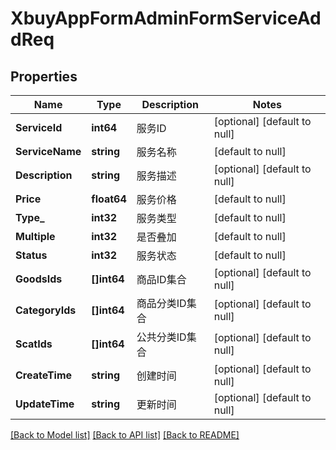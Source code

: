 # XbuyAppFormAdminFormServiceAddReq

## Properties
Name | Type | Description | Notes
------------ | ------------- | ------------- | -------------
**ServiceId** | **int64** | 服务ID | [optional] [default to null]
**ServiceName** | **string** | 服务名称 | [default to null]
**Description** | **string** | 服务描述 | [optional] [default to null]
**Price** | **float64** | 服务价格 | [default to null]
**Type_** | **int32** | 服务类型 | [default to null]
**Multiple** | **int32** | 是否叠加 | [default to null]
**Status** | **int32** | 服务状态 | [default to null]
**GoodsIds** | **[]int64** | 商品ID集合 | [optional] [default to null]
**CategoryIds** | **[]int64** | 商品分类ID集合 | [optional] [default to null]
**ScatIds** | **[]int64** | 公共分类ID集合 | [optional] [default to null]
**CreateTime** | **string** | 创建时间 | [optional] [default to null]
**UpdateTime** | **string** | 更新时间 | [optional] [default to null]

[[Back to Model list]](../README.md#documentation-for-models) [[Back to API list]](../README.md#documentation-for-api-endpoints) [[Back to README]](../README.md)

